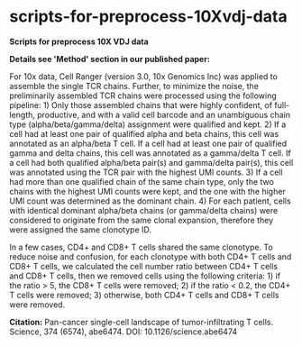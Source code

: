# scripts-for-preprocess-10Xvdj-data

**Scripts for preprocess 10X VDJ data**

**Details see 'Method' section in our published paper:**

For 10x data, Cell Ranger (version 3.0, 10x Genomics Inc) was applied to assemble the single TCR chains. Further, to minimize the noise, the preliminarily assembled TCR chains were processed using the following pipeline: 1) Only those assembled chains that were highly confident, of full-length, productive, and with a valid cell barcode and an unambiguous chain type (alpha/beta/gamma/delta) assignment were qualified and kept. 2) If a cell had at least one pair of qualified alpha and beta chains, this cell was annotated as an alpha/beta T cell. If a cell had at least one pair of qualified gamma and delta chains, this cell was annotated as a gamma/delta T cell. If a cell had both qualified alpha/beta pair(s) and gamma/delta pair(s), this cell was annotated using the TCR pair with the highest UMI counts. 3) If a cell had more than one qualified chain of the same chain type, only the two chains with the highest UMI counts were kept, and the one with the higher UMI count was determined as the dominant chain. 4) For each patient, cells with identical dominant alpha/beta chains (or gamma/delta chains) were considered to originate from the same clonal expansion, therefore they were assigned the same clonotype ID. 

In a few cases, CD4+ and CD8+ T cells shared the same clonotype. To reduce noise and confusion, for each clonotype with both CD4+ T cells and CD8+ T cells, we calculated the cell number ratio between CD4+ T cells and CD8+ T cells, then we removed cells using the following criteria: 1) if the ratio > 5, the CD8+ T cells were removed; 2) if the ratio < 0.2, the CD4+ T cells were removed; 3) otherwise, both CD4+ T cells and CD8+ T cells were removed.


**Citation:**
Pan-cancer single-cell landscape of tumor-infiltrating T cells.
Science, 374 (6574), abe6474. DOI: 10.1126/science.abe6474
